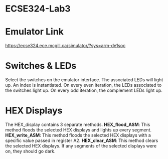 # ECSE324-Lab3

# Emulator Link
https://ecse324.ece.mcgill.ca/simulator/?sys=arm-de1soc

# Switches & LEDs
Select the switches on the emulator interface. The associated LEDs will light up. An index is instantiated. On every even iteration, the LEDs associated to the switches light up. On every odd iteration, the complement LEDs light up.

# HEX Displays
The HEX_display contains 3 separate methods. 
**HEX_flood_ASM**: This method floods the selected HEX displays and lights up every segment.
**HEX_write_ASM**: This method floods the selected HEX displays with a specific value passed in register A2.
**HEX_clear_ASM**: This method clears the selected HEX displays. If any segments of the selected displays were on, they should go dark.
